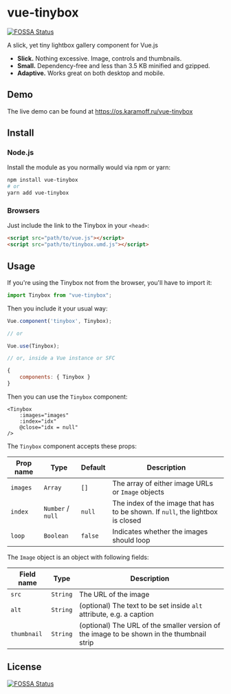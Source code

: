 # vue-tinybox
[![FOSSA Status](https://app.fossa.io/api/projects/git%2Bgithub.com%2FNickKaramoff%2Fvue-tinybox.svg?type=shield)](https://app.fossa.io/projects/git%2Bgithub.com%2FNickKaramoff%2Fvue-tinybox?ref=badge_shield)


A slick, yet tiny lightbox gallery component for Vue.js

- **Slick.** Nothing excessive. Image, controls and thumbnails.
- **Small.** Dependency-free and less than 3.5 KB minified and gzipped.
- **Adaptive.** Works great on both desktop and mobile.

## Demo

The live demo can be found at https://os.karamoff.ru/vue-tinybox

## Install

### Node.js

Install the module as you normally would via npm or yarn:

```sh
npm install vue-tinybox
# or
yarn add vue-tinybox
```

### Browsers

Just include the link to the Tinybox in your `<head>`:

```html
<script src="path/to/vue.js"></script>
<script src="path/to/tinybox.umd.js"></script>
```

## Usage

If you're using the Tinybox not from the browser, you'll have to import it:

```js
import Tinybox from "vue-tinybox";
```

Then you include it your usual way:

```js
Vue.component('tinybox', Tinybox);

// or

Vue.use(Tinybox);

// or, inside a Vue instance or SFC

{
    components: { Tinybox }
}
```

Then you can use the `Tinybox` component:

```vue
<Tinybox
    :images="images"
    :index="idx"
    @close="idx = null"
/>
```

The `Tinybox` component accepts these props:

| Prop name | Type              | Default | Description                                                                    |
|-----------|-------------------|---------|--------------------------------------------------------------------------------|
| `images`  | `Array`           | `[]`    | The array of either image URLs or `Image` objects                              |
| `index`   | `Number` / `null` | `null`  | The index of the image that has to be shown. If `null`, the lightbox is closed |
| `loop`    | `Boolean`         | `false` | Indicates whether the images should loop                                       |

The `Image` object is an object with following fields:

| Field name  | Type     | Description                                                                               |
|-------------|----------|-------------------------------------------------------------------------------------------|
| `src`       | `String` | The URL of the image                                                                      |
| `alt`       | `String` | (optional) The text to be set inside `alt` attribute, e.g. a caption                      |
| `thumbnail` | `String` | (optional) The URL of the smaller version of the image to be shown in the thumbnail strip |


## License
[![FOSSA Status](https://app.fossa.io/api/projects/git%2Bgithub.com%2FNickKaramoff%2Fvue-tinybox.svg?type=large)](https://app.fossa.io/projects/git%2Bgithub.com%2FNickKaramoff%2Fvue-tinybox?ref=badge_large)